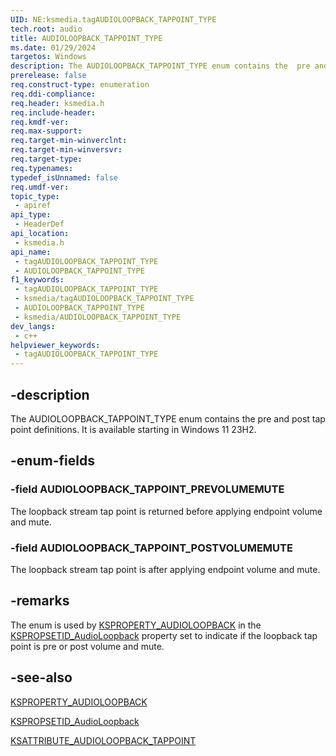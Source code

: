 ```yaml
---
UID: NE:ksmedia.tagAUDIOLOOPBACK_TAPPOINT_TYPE
tech.root: audio
title: AUDIOLOOPBACK_TAPPOINT_TYPE
ms.date: 01/29/2024
targetos: Windows
description: The AUDIOLOOPBACK_TAPPOINT_TYPE enum contains the  pre and post tap point definitions.
prerelease: false
req.construct-type: enumeration
req.ddi-compliance: 
req.header: ksmedia.h
req.include-header: 
req.kmdf-ver: 
req.max-support: 
req.target-min-winverclnt: 
req.target-min-winversvr: 
req.target-type: 
req.typenames: 
typedef_isUnnamed: false
req.umdf-ver: 
topic_type:
 - apiref
api_type:
 - HeaderDef
api_location:
 - ksmedia.h
api_name:
 - tagAUDIOLOOPBACK_TAPPOINT_TYPE
 - AUDIOLOOPBACK_TAPPOINT_TYPE
f1_keywords:
 - tagAUDIOLOOPBACK_TAPPOINT_TYPE
 - ksmedia/tagAUDIOLOOPBACK_TAPPOINT_TYPE
 - AUDIOLOOPBACK_TAPPOINT_TYPE
 - ksmedia/AUDIOLOOPBACK_TAPPOINT_TYPE
dev_langs:
 - c++
helpviewer_keywords:
 - tagAUDIOLOOPBACK_TAPPOINT_TYPE
---
```


## -description

The AUDIOLOOPBACK_TAPPOINT_TYPE enum contains the  pre and post tap point definitions. It is available starting in Windows 11 23H2.

## -enum-fields

### -field AUDIOLOOPBACK_TAPPOINT_PREVOLUMEMUTE

The loopback stream tap point is returned before applying endpoint volume and mute.

### -field AUDIOLOOPBACK_TAPPOINT_POSTVOLUMEMUTE

The loopback stream tap point is after applying endpoint volume and mute.

## -remarks

The enum is used by [KSPROPERTY_AUDIOLOOPBACK](/windows-hardware/drivers/audio/ksproperty-audioloopback) in the [KSPROPSETID_AudioLoopback](/windows-hardware/drivers/audio/kspropsetid-audioloopback) property set to indicate if the loopback tap point is pre or post volume and mute.

## -see-also

[KSPROPERTY_AUDIOLOOPBACK](/windows-hardware/drivers/audio/ksproperty-audioloopback)

[KSPROPSETID_AudioLoopback](/windows-hardware/drivers/audio/kspropsetid-audioloopback)

[KSATTRIBUTE_AUDIOLOOPBACK_TAPPOINT](ns-ksmedia-ksattribute_audioloopback_tappoint.md)
